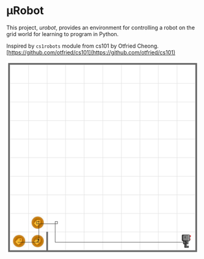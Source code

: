 # μRobot

This project, *urobot*, provides an environment for controlling a robot on the grid world for learning to program in Python.

Inspired by `cs1robots` module from cs101 by Otfried Cheong. [https://github.com/otfried/cs101](https://github.com/otfried/cs101)

![A screenshot from urobot example](https://raw.githubusercontent.com/jmbyun/urobot/maseter/readme_assets/screenshot.png)